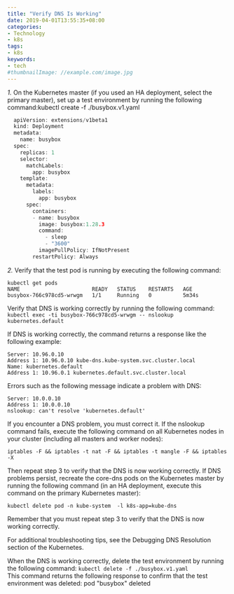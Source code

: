 ```yaml
---
title: "Verify DNS Is Working"
date: 2019-04-01T13:55:35+08:00
categories:
- Technology
- k8s
tags:
- k8s
keywords:
- tech
#thumbnailImage: //example.com/image.jpg
---
```


<!--more-->

*1.* On the Kubernetes master (if you used an HA deployment, select the primary master), set up a test environment by running the following command:kubectl create -f ./busybox.v1.yaml   
```c
  apiVersion: extensions/v1beta1
  kind: Deployment
  metadata:
    name: busybox
  spec:
    replicas: 1
    selector:
      matchLabels:
        app: busybox
    template:
      metadata:
        labels:
          app: busybox
      spec:
        containers:
        - name: busybox
          image: busybox:1.28.3
          command:
            - sleep
            - "3600"
          imagePullPolicy: IfNotPresent
        restartPolicy: Always
```

*2.* Verify that the test pod is running by executing the following command:

```
kubectl get pods
NAME                       READY   STATUS    RESTARTS   AGE
busybox-766c978cd5-wrwgm   1/1     Running   0          5m34s
```

Verify that DNS is working correctly by running the following command:
`kubectl exec -ti busybox-766c978cd5-wrwgm -- nslookup kubernetes.default`

If DNS is working correctly, the command returns a response like the following example: 
```
Server: 10.96.0.10 
Address 1: 10.96.0.10 kube-dns.kube-system.svc.cluster.local 
Name: kubernetes.default 
Address 1: 10.96.0.1 kubernetes.default.svc.cluster.local
```

Errors such as the following message indicate a problem with DNS: 
```
Server: 10.0.0.10 
Address 1: 10.0.0.10
nslookup: can't resolve 'kubernetes.default'
```

If you encounter a DNS problem, you must correct it.
If the nslookup command fails, execute the following command on all Kubernetes nodes in your cluster (including all masters and worker nodes):
```
iptables -F && iptables -t nat -F && iptables -t mangle -F && iptables -X
```

Then repeat step 3 to verify that the DNS is now working correctly. If DNS problems persist, recreate the core-dns pods on the Kubernetes master by running the following command (in an HA deployment, execute this command on the primary Kubernetes master):
```
kubectl delete pod -n kube-system  -l k8s-app=kube-dns
```

Remember that you must repeat step 3 to verify that the DNS is now working correctly.

For additional troubleshooting tips, see the Debugging DNS Resolution section of the Kubernetes.

When the DNS is working correctly, delete the test environment by running the following command:
`kubectl delete -f ./busybox.v1.yaml`   
This command returns the following response to confirm that the test environment was deleted: pod "busybox" deleted